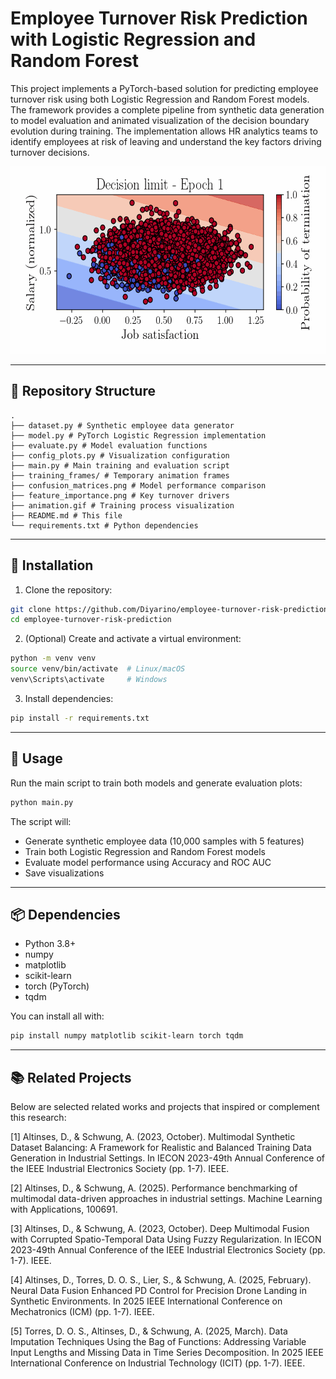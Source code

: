 # Employee Turnover Risk Prediction with Logistic Regression and Random Forest

This project implements a PyTorch-based solution for predicting employee turnover risk using both Logistic Regression and Random Forest models. The framework provides a complete pipeline from synthetic data generation to model evaluation and animated visualization of the decision boundary evolution during training. The implementation allows HR analytics teams to identify employees at risk of leaving and understand the key factors driving turnover decisions.

<p align="center">
  <img src="animation.gif" width="600" height="300" alt="Decision Boundary Evolution">
</p>

---

## 🏢 Repository Structure
```
.
├── dataset.py # Synthetic employee data generator
├── model.py # PyTorch Logistic Regression implementation
├── evaluate.py # Model evaluation functions
├── config_plots.py # Visualization configuration
├── main.py # Main training and evaluation script
├── training_frames/ # Temporary animation frames
├── confusion_matrices.png # Model performance comparison
├── feature_importance.png # Key turnover drivers
├── animation.gif # Training process visualization
├── README.md # This file
└── requirements.txt # Python dependencies

```

---

## 🧩 Installation

1. Clone the repository:

```bash
git clone https://github.com/Diyarino/employee-turnover-risk-prediction.git
cd employee-turnover-risk-prediction
```

2. (Optional) Create and activate a virtual environment:

```bash
python -m venv venv
source venv/bin/activate  # Linux/macOS
venv\Scripts\activate     # Windows
```

3. Install dependencies:

```bash
pip install -r requirements.txt
```

---

## 🔧 Usage

Run the main script to train both models and generate evaluation plots:

```bash
python main.py
```

The script will:
* Generate synthetic employee data (10,000 samples with 5 features)
* Train both Logistic Regression and Random Forest models
* Evaluate model performance using Accuracy and ROC AUC
* Save visualizations

---

## 📦 Dependencies

* Python 3.8+
* numpy
* matplotlib
* scikit-learn
* torch (PyTorch)
* tqdm

You can install all with:

```bash
pip install numpy matplotlib scikit-learn torch tqdm
```

---

## 📚 Related Projects 

Below are selected related works and projects that inspired or complement this research:

<a id="1">[1]</a> Altinses, D., & Schwung, A. (2023, October). Multimodal Synthetic Dataset Balancing: A Framework for Realistic and Balanced Training Data Generation in Industrial Settings. In IECON 2023-49th Annual Conference of the IEEE Industrial Electronics Society (pp. 1-7). IEEE.

<a id="2">[2]</a> Altinses, D., & Schwung, A. (2025). Performance benchmarking of multimodal data-driven approaches in industrial settings. Machine Learning with Applications, 100691.

<a id="3">[3]</a> Altinses, D., & Schwung, A. (2023, October). Deep Multimodal Fusion with Corrupted Spatio-Temporal Data Using Fuzzy Regularization. In IECON 2023-49th Annual Conference of the IEEE Industrial Electronics Society (pp. 1-7). IEEE.

<a id="3">[4]</a> Altinses, D., Torres, D. O. S., Lier, S., & Schwung, A. (2025, February). Neural Data Fusion Enhanced PD Control for Precision Drone Landing in Synthetic Environments. In 2025 IEEE International Conference on Mechatronics (ICM) (pp. 1-7). IEEE.

<a id="3">[5]</a> Torres, D. O. S., Altinses, D., & Schwung, A. (2025, March). Data Imputation Techniques Using the Bag of Functions: Addressing Variable Input Lengths and Missing Data in Time Series Decomposition. In 2025 IEEE International Conference on Industrial Technology (ICIT) (pp. 1-7). IEEE.







